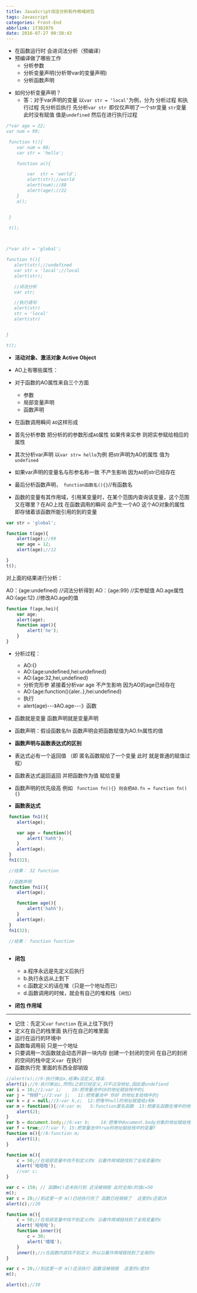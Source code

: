 ```yaml
---
title: JavaScript词法分析和作用域闭包
tags: Javascript
categories: Front-End
abbrlink: 1f382076
date: 2016-07-27 00:50:43
---
```


- 在函数运行时 会进词法分析（预编译）
- 预编译做了哪些工作
  - 分析参数
  - 分析变量声明(分析带var的变量声明)
  - 分析函数声明 
<!--more-->
- 如何分析变量声明？
  - 答：对于var声明的变量 以`var str = ‘local’`为例，分为 分析过程 和执行过程 先分析后执行
 先分析`var str `即仅仅声明了一个str变量 `str`变量此时没有赋值 值是`undefined` 然后在进行执行过程

```js
/*var age = 22;
var num = 99;

 function t(){
 	var num = 88;
 	var str = 'hello';

 	function a(){

 		var  str = 'world';
 		alert(str);//world
 		alert(num);//88
 		alert(age);//22
 	}
 	a();


 }

 t();
 
```
 
 ```js

/*var str = 'global';

function t(){
	alert(str);//undefined
	var str = 'local';//local
	alert(str);

	//词法分析
	var str;

	//执行语句
	alert(str)
	str = 'local'
	alert(str)


}

t();

```


- **活动对象、激活对象 Active Object**

- AO上有哪些属性：
-  对于函数的AO属性来自三个方面
   - 参数
   - 局部变量声明
   - 函数声明

- 在函数调用瞬间 `AO`这样形成
- 首先分析参数 把分析的的参数形成`AO`属性 如果传来实参 则把实参赋给相应的属性
- 其次分析var声明 以`var str= hello`为例 把str声明为AO的属性 值为`undefined  `
- 如果var声明的变量名与形参名称一致 不产生影响 因为`AO`的str已经存在
- 最后分析函数声明，` function函数名(){}`//有函数名

- 函数的变量有其作用域，引用某变量时，在某个范围内查询该变量，这个范围又在哪里？在AO上找 在函数调用的瞬间  会产生一个AO 这个AO对象的属性 即存储着该函数所能引用的到的变量


```js
var str = 'global';

function t(age){
	alert(age);//99
	var age = 12;
	alert(age);//12

}
t();
```

对上面的结果进行分析：

AO：{age:undefined} //词法分析得到
AO：{age:99} //实参赋值 AO.age属性
AO:{age:12}  //修改AO.age的值


```js
function f(age,hei){
	var age;
	alert(age);
	function age(){
		alert('he');
	}
}
```

- 分析过程：
  + AO:{}
  + AO:{age:undefined,hei:undefined}
  + AO:{age:32,hei,undefined}
  + 分析完形参 紧接着分析var age  不产生影响 因为AO的age已经存在
  + AO:{age:function(){aler..},hei:undefined}
  + 执行
  + alert(age)---》AO.age---》函数



- 函数就是变量 函数声明就是变量声明

- 函数声明：假设函数名fn 函数声明会把函数赋值为AO.fn属性的值 

- **函数声明与函数表达式的区别**
- 表达式必有一个返回值 （即 匿名函数赋给了一个变量 此时 就是普通的赋值过程）
- 函数表达式返回返回 并把函数作为值 赋给变量
- 函数声明的优先级高 例如
` function fn(){} 则会把AO.fn = function fn(){}`
 
- **函数表达式**

```js
 function fn1(){
 	alert(age);

 	var age = function(){
 		alert('hahh');
 	}
 	alert(age);
 }
 fn1(32);

 //结果： 32 function
 
 //函数声明
 function fn1(){
 	alert(age);

 	function age(){
 		alert('hahh');
 	}
 	alert(age);
 }
 fn1(32);

 //结果： function function
 
```

- **闭包**
   - a.程序永远是先定义后执行
   - b.执行永远从上到下
   - c.函数定义的话在堆（只是一个地址而已）
   - d.函数调用的时候，就会有自己的堆和栈（`闭包`）

- **闭包 作用域**
---

   + 记住：先定义`var`  `function`  在从上往下执行
   + 定义在自己的栈里面 执行在自己的堆里面
   + 运行在运行的环境中
   + 函数每调用前  只是一个地址
   + 只要调用一次函数就会动态开辟一块内存 创建一个封闭的空间 在自己的封闭的空间的栈中定义`var `在执行
   + 函数执行完 里面的东西全部销毁

```js
//alert(x);//9:执行弹出x,结果x没定义,错误.
alert(i);//9:执行弹出i,然而i之前已经定义,只不过没地址,因此是undefiend
var i = 10;//1:var i;    10:把常量池中10的地址赋给栈中的i
var j = "你好";//2:var j;   11:把常量池中 你好 的地址复给栈中的j
var k = z = null;//3:var k,z;  12:把堆中null的地址赋值给z和k
var m = function(){//4:var m;   5:function匿名函数  13:把匿名函数在堆中的地址赋给栈中的m
    alert(2);
}
var b = document.body;//6:var b;    14:把堆中document.body对象的地址赋给栈中的b
var f = true;//7:var f; 15:把常量池中true的地址赋给栈中的变量f
function m(){//8:function m;
    alert(1);
}

```


```js
function m(){
    c = 50;//在局部变量中找不到定义的c 沿着作用域链找到了全局变量的c
    alert('哈哈哈');
    //var c;
}

var c = 150; // 函数m()还未执行到 还没被销毁 此时全局c的值c=50
m();
var c = 20;//到这里一步 m()已经执行完了 函数已经销毁了  这里的c还是20
alert(c);//20

```
```js
function m(){
    c = 50;//在局部变量中找不到定义的c 沿着作用域链找到了全局变量的c
    alert('哈哈哈');
    function inner(){
        c = 30;
        alert('嘻嘻');
    }
    inner();//c在函数内部找不到定义 所以沿着作用域链找到了全局的c
}

var c = 20;//到这里一步 m()还没执行 函数没被销毁  这里的c是30
m();

alert(c);//30

```
